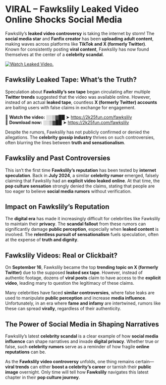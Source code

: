 # VIRAL – Fawkslily Leaked Video Online Shocks Social Media 

Fawkslily’s **leaked video controversy** is taking the internet by storm! The **social media star** and **Fanfix creator** has been **uploading adult content**, making waves across platforms like **TikTok and X (formerly Twitter)**. Known for consistently posting **viral content**, Fawkslily has now found themselves at the center of a **celebrity scandal**.  

[![Watch Leaked Video.](https://miro.medium.com/v2/resize:fit:828/format:webp/1*cilzJN44JGOrTw9NJCrNHA.gif "Watch Leaked Video")](https://2k25fun.com/fawkslily)

## **Fawkslily Leaked Tape: What’s the Truth?**  
Speculation about **Fawkslily’s sex tape** began circulating after multiple **Twitter trends** suggested that the video was available online. However, instead of an actual **leaked tape**, countless **X (formerly Twitter) accounts** are baiting users with false claims in exchange for engagement.  

🔹 **Watch the video:** ░░▒▓██ ➤ https://2k25fun.com/fawkslily  
🔹 **Download now:** ░░▒▓██ ➤ https://2k25fun.com/fawkslily  

Despite the rumors, Fawkslily has not publicly confirmed or denied the allegations. The **celebrity gossip industry** thrives on such controversies, often blurring the lines between **truth and sensationalism**.  

## **Fawkslily and Past Controversies**  
This isn’t the first time **Fawkslily’s reputation** has been tested by **internet speculation**. Back in **July 2024**, a similar **celebrity rumor** emerged, falsely claiming that Fawkslily had an **explicit video leaked online**. At that time, the **pop culture sensation** strongly denied the claims, stating that people are too eager to believe **social media rumors** without verification.  

## **Impact on Fawkslily’s Reputation**  
The **digital era** has made it increasingly difficult for celebrities like Fawkslily to maintain their **privacy**. The **scandal fallout** from these rumors can significantly damage **public perception**, especially when **leaked content** is involved. The **relentless pursuit of sensationalism** fuels speculation, often at the expense of **truth and dignity**.  

## **Fawkslily Videos: Real or Clickbait?**  
On **September 16**, Fawkslily became the top **trending topic on X (formerly Twitter)** due to the supposed **leaked sex tape**. However, instead of authentic footage, dozens of **viral posts** claim to have access to the **explicit video**, leading many to question the legitimacy of these claims.  

Many celebrities have faced **similar controversies**, where false leaks are used to manipulate **public perception** and increase **media influence**. Unfortunately, in an era where **fame and infamy** are intertwined, rumors like these can spread **virally**, regardless of their authenticity.  

## **The Power of Social Media in Shaping Narratives**  
Fawkslily’s latest **celebrity scandal** is a clear example of how **social media influence** can shape narratives and invade **digital privacy**. Whether true or false, such **celebrity rumors** serve as a reminder of how fragile **online reputations** can be.  

As the **Fawkslily video controversy** unfolds, one thing remains certain—**viral trends** can either **boost a celebrity’s career** or tarnish their **public image** overnight. Only time will tell how **Fawkslily** navigates this latest chapter in their **pop culture journey**. 
